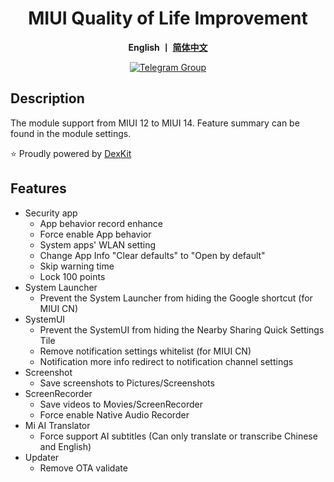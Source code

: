 <div align="center">
   <h1>MIUI Quality of Life Improvement</h1>
   <p>
       <b>English  丨 <a href="https://github.com/Xposed-Modules-Repo/io.github.chsbuffer.miuihelper/blob/main/README.md">简体中文</a></b>
   </p>
   <a href="https://t.me/miuiqol"><img alt="Telegram Group" src="https://img.shields.io/badge/Join-Telegram-blue.svg?logo=telegram"></a>
</div>

## Description

The module support from MIUI 12 to MIUI 14. Feature summary can be found in the module settings.

⭐ Proudly powered by [DexKit](https://luckypray.org/DexKit/en/)

## Features
- Security app
  - App behavior record enhance
  - Force enable App behavior
  - System apps' WLAN setting
  - Change App Info "Clear defaults" to "Open by default"
  - Skip warning time
  - Lock 100 points
- System Launcher
  - Prevent the System Launcher from hiding the Google shortcut (for MIUI CN)
- SystemUI
  - Prevent the SystemUI from hiding the Nearby Sharing Quick Settings Tile
  - Remove notification settings whitelist (for MIUI CN)
  - Notification more info redirect to notification channel settings
- Screenshot
  - Save screenshots to Pictures/Screenshots
- ScreenRecorder
  - Save videos to Movies/ScreenRecorder
  - Force enable Native Audio Recorder
- Mi AI Translator
  - Force support AI subtitles (Can only translate or transcribe Chinese and English)
- Updater
  - Remove OTA validate